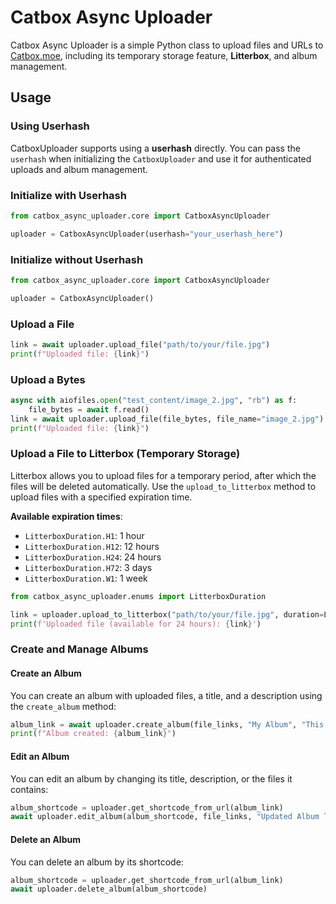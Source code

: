# Catbox Async Uploader

Catbox Async Uploader is a simple Python class to upload files and URLs to [Catbox.moe](https://catbox.moe), including its temporary storage feature, **Litterbox**, and album management.


## Usage

### Using Userhash

CatboxUploader supports using a **userhash** directly. You can pass the `userhash` when initializing the `CatboxUploader` and use it for authenticated uploads and album management.

### Initialize with Userhash

```python
from catbox_async_uploader.core import CatboxAsyncUploader

uploader = CatboxAsyncUploader(userhash="your_userhash_here")
```

### Initialize without Userhash

```python
from catbox_async_uploader.core import CatboxAsyncUploader

uploader = CatboxAsyncUploader()
```

### Upload a File

```python
link = await uploader.upload_file("path/to/your/file.jpg")
print(f"Uploaded file: {link}")
```

### Upload a Bytes

```python
async with aiofiles.open("test_content/image_2.jpg", "rb") as f:
    file_bytes = await f.read()
link = await uploader.upload_file(file_bytes, file_name="image_2.jpg")
print(f"Uploaded file: {link}")
```

### Upload a File to Litterbox (Temporary Storage)

Litterbox allows you to upload files for a temporary period, after which the files will be deleted automatically. Use the `upload_to_litterbox` method to upload files with a specified expiration time.

**Available expiration times**:
- `LitterboxDuration.H1`: 1 hour
- `LitterboxDuration.H12`: 12 hours
- `LitterboxDuration.H24`: 24 hours
- `LitterboxDuration.H72`: 3 days
- `LitterboxDuration.W1`: 1 week

```python
from catbox_async_uploader.enums import LitterboxDuration

link = uploader.upload_to_litterbox("path/to/your/file.jpg", duration=LitterboxDuration.H24)
print(f'Uploaded file (available for 24 hours): {link}')
```

### Create and Manage Albums

#### Create an Album

You can create an album with uploaded files, a title, and a description using the `create_album` method:

```python
album_link = await uploader.create_album(file_links, "My Album", "This is a test album")
print(f"Album created: {album_link}")
```

#### Edit an Album

You can edit an album by changing its title, description, or the files it contains:

```python
album_shortcode = uploader.get_shortcode_from_url(album_link)
await uploader.edit_album(album_shortcode, file_links, "Updated Album Title", "Updated description")
```

#### Delete an Album

You can delete an album by its shortcode:

```python
album_shortcode = uploader.get_shortcode_from_url(album_link)
await uploader.delete_album(album_shortcode)
```